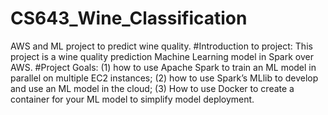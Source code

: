 # CS643_Wine_Classification
AWS and ML project to predict wine quality.
#Introduction to project:
This project is a wine quality prediction Machine Learning model in Spark over AWS.
#Project Goals:
(1) how to use Apache Spark to train an ML model in parallel on multiple EC2 instances;
(2) how to use Spark’s MLlib to develop and use an ML model in the cloud;
(3) How to use Docker to create a container for your ML model to simplify model deployment.
